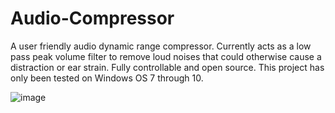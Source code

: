 # Audio-Compressor
A user friendly audio dynamic range compressor. Currently acts as a low pass peak volume filter to remove loud noises that could otherwise cause a distraction or ear strain. Fully controllable and open source. This project has only been tested on Windows OS 7 through 10.

![image](https://github.com/joshglenen/Audio-Compressor/blob/master/Cavfe4.png)
    
